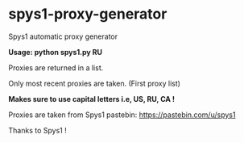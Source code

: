 # spys1-proxy-generator
Spys1 automatic proxy generator

<b> Usage: python spys1.py RU </b>

Proxies are returned in a list.

Only most recent proxies are taken. (First proxy list)

<b>Makes sure to use capital letters i.e, US, RU, CA ! </b> 

Proxies are taken from Spys1 pastebin: https://pastebin.com/u/spys1

Thanks to Spys1 ! 
